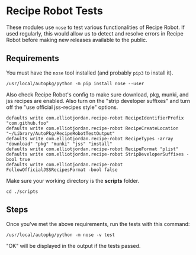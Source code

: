 # Recipe Robot Tests

These modules use `nose` to test various functionalities of Recipe Robot. If used regularly, this would allow us to detect and resolve errors in Recipe Robot before making new releases available to the public.

## Requirements

You must have the `nose` tool installed (and probably `pip3` to install it).

```
/usr/local/autopkg/python -m pip install nose --user
```

Also check Recipe Robot's config to make sure download, pkg, munki, and jss recipes are enabled. Also turn on the "strip developer suffixes" and turn off the "use official jss-recipes style" options.

```
defaults write com.elliotjordan.recipe-robot RecipeIdentifierPrefix "com.github.foo"
defaults write com.elliotjordan.recipe-robot RecipeCreateLocation "~/Library/AutoPkg/RecipeRobotTestOutput"
defaults write com.elliotjordan.recipe-robot RecipeTypes -array "download" "pkg" "munki" "jss" "install"
defaults write com.elliotjordan.recipe-robot RecipeFormat "plist"
defaults write com.elliotjordan.recipe-robot StripDeveloperSuffixes -bool true
defaults write com.elliotjordan.recipe-robot FollowOfficialJSSRecipesFormat -bool false
```

Make sure your working directory is the **scripts** folder.

```
cd ./scripts
```

## Steps

Once you've met the above requirements, run the tests with this command:

```
/usr/local/autopkg/python -m nose -v test
```

"OK" will be displayed in the output if the tests passed.
